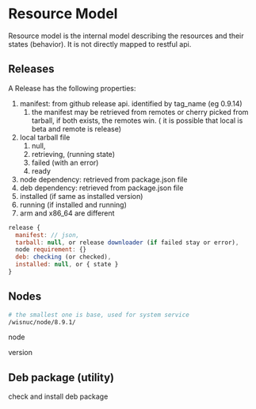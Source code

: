 # Resource Model

Resource model is the internal model describing the resources and their states (behavior). It is not directly mapped to restful api.



## Releases

A Release has the following properties:

1. manifest: from github release api. identified by tag_name (eg 0.9.14)
   1. the manifest may be retrieved from remotes or cherry picked from tarball, if both exists, the remotes win. ( it is possible that local is beta and remote is release)
2. local tarball file
   1. null, 
   2. retrieving, (running state)
   3. failed (with an error)
   4. ready
3. node dependency: retrieved from package.json file
4. deb dependency: retrieved from package.json file
5. installed (if same as installed version)
6. running (if installed and running)
7. arm and x86_64 are different



```javascript
release {
  manifest: // json,
  tarball: null, or release downloader (if failed stay or error),
  node requirement: {}
  deb: checking (or checked),
  installed: null, or { state }
}
```



## Nodes

```bash
# the smallest one is base, used for system service
/wisnuc/node/8.9.1/
```



node 

version



## Deb package (utility)

check and install deb package 